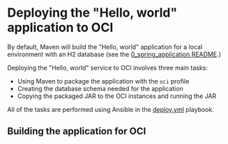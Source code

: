 # Deploying the "Hello, world" application to OCI
By default, Maven will build the "Hello, world" application for a local environment with an H2 database (see the [0_spring_application README](../0_spring_application).)

Deploying the "Hello, world" service to OCI involves three main tasks:
  * Using Maven to package the application with the `oci` profile
  * Creating the database schema needed for the application 
  * Copying the packaged JAR to the OCI instances and running the JAR
 
 All of the tasks are performed using Ansible in the [deploy.yml](./deploy.yml) playbook.
 
 ## Building the application for OCI
 
